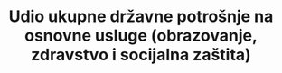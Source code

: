 ﻿---
title: >-
  Udio ukupne državne potrošnje na osnovne usluge (obrazovanje, zdravstvo i socijalna zaštita)
permalink: /1-a-2/
sdg_goal: 1
layout: indicator
indicator: 1.a.2
indicator_variable: null
graph: null
graph_type_description: null
graph_status_notes: unk
variable_description: null
variable_notes: null
un_designated_tier: '2'
target_id: 1.a
has_metadata: false
goal_meta_link: 'http://unstats.un.org/sdgs/files/metadata-compilation/Metadata-Goal-1.pdf'
goal_meta_link_page: 22
indicator_name: >-
  Udio ukupne državne potrošnje na osnovne usluge (obrazovanje, zdravstvo i socijalna zaštita)
target: >-
  Osigurati značajnu mobilizaciju resursa iz različitih izvora, uključujući bolju razvojnu suradnju, kako bi se pružila odgovarajuća i predvidiva sredstva za zemlje u razvoju, posebno za najmanje razvijene zemlje, a za provedbu programa i politika suzbijanja siromaštva u svim njegovim dimenzijama
source_title: null
source_notes: null
published: true
un_custodial_agency: 'Under  discussion  among  agencies  (ILO,  UNESCO-UIS,  WHO)'  

---